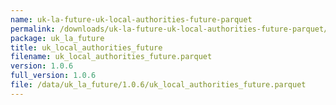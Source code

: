 ```yaml
---
name: uk-la-future-uk-local-authorities-future-parquet
permalink: /downloads/uk-la-future-uk-local-authorities-future-parquet/1_0_6
package: uk_la_future
title: uk_local_authorities_future
filename: uk_local_authorities_future.parquet
version: 1.0.6
full_version: 1.0.6
file: /data/uk_la_future/1.0.6/uk_local_authorities_future.parquet
---
```

